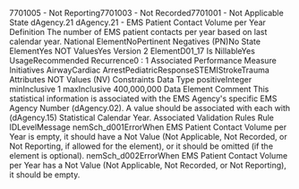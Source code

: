 

7701005 - Not Reporting7701003 - Not Recorded7701001 - Not Applicable
State
dAgency.21
dAgency.21 - EMS Patient Contact Volume per Year
Definition
The number of EMS patient contacts per year based on last calendar year.
National ElementNoPertinent Negatives (PN)No
State ElementYes
NOT ValuesYes
Version 2 ElementD01_17
Is NillableYes
UsageRecommended
Recurrence0 : 1
Associated Performance Measure Initiatives
AirwayCardiac ArrestPediatricResponseSTEMIStrokeTrauma
Attributes
NOT Values (NV)
Constraints
Data Type
positiveInteger
minInclusive
1
maxInclusive
400,000,000
Data Element Comment
This statistical information is associated with the EMS Agency's specific EMS Agency Number (dAgency.02). A value should
be associated with each with (dAgency.15) Statistical Calendar Year.
Associated Validation Rules
Rule IDLevelMessage
nemSch_d001ErrorWhen EMS Patient Contact Volume per Year is empty, it should have a Not Value (Not
Applicable, Not Recorded, or Not Reporting, if allowed for the element), or it should be omitted (if
the element is optional).
nemSch_d002ErrorWhen EMS Patient Contact Volume per Year has a Not Value (Not Applicable, Not Recorded, or
Not Reporting), it should be empty.